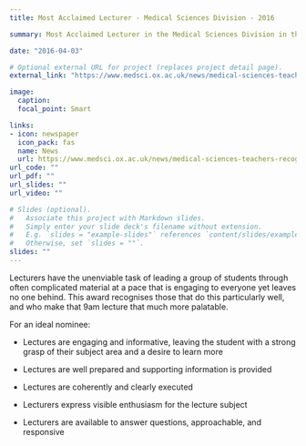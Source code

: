 ```yaml
---
title: Most Acclaimed Lecturer - Medical Sciences Division - 2016

summary: Most Acclaimed Lecturer in the Medical Sciences Division in the OUSU Student-led Teaching Awards for 2016.

date: "2016-04-03"

# Optional external URL for project (replaces project detail page).
external_link: "https://www.medsci.ox.ac.uk/news/medical-sciences-teachers-recognised-at-annual-ousu-teaching-award-ceremony"

image:
  caption: 
  focal_point: Smart

links:
- icon: newspaper
  icon_pack: fas
  name: News
  url: https://www.medsci.ox.ac.uk/news/medical-sciences-teachers-recognised-at-annual-ousu-teaching-award-ceremony
url_code: ""
url_pdf: ""
url_slides: ""
url_video: ""

# Slides (optional).
#   Associate this project with Markdown slides.
#   Simply enter your slide deck's filename without extension.
#   E.g. `slides = "example-slides"` references `content/slides/example-slides.md`.
#   Otherwise, set `slides = ""`.
slides: ""
---
```


Lecturers have the unenviable task of leading a group of students through often complicated material at a pace that is engaging to everyone yet leaves no one behind. This award recognises those that do this particularly well, and who make that 9am lecture that much more palatable.

For an ideal nominee:

* Lectures are engaging and informative, leaving the student with a strong grasp of their subject area and a desire to learn more

* Lectures are well prepared and supporting information is provided

* Lectures are coherently and clearly executed

* Lecturers express visible enthusiasm for the lecture subject

* Lecturers are available to answer questions, approachable, and responsive
